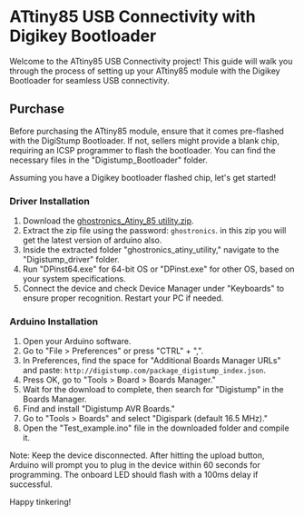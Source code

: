 # ATtiny85 USB Connectivity with Digikey Bootloader

Welcome to the ATtiny85 USB Connectivity project! This guide will walk you through the process of setting up your ATtiny85 module with the Digikey Bootloader for seamless USB connectivity.

## Purchase

Before purchasing the ATtiny85 module, ensure that it comes pre-flashed with the DigiStump Bootloader. If not, sellers might provide a blank chip, requiring an ICSP programmer to flash the bootloader. You can find the necessary files in the "Digistump_Bootloader" folder.

Assuming you have a Digikey bootloader flashed chip, let's get started!

### Driver Installation

1. Download the [ghostronics_Atiny_85 utility.zip](https://drive.google.com/drive/folders/1PtO-p04wGJjrjjJ2HX2sP6jJz13yPMmA?usp=sharing).
2. Extract the zip file using the password: `ghostronics`. in this zip you will get the latest version of arduino also.
3. Inside the extracted folder "ghostronics_atiny_utility," navigate to the "Digistump_driver" folder.
4. Run "DPinst64.exe" for 64-bit OS or "DPinst.exe" for other OS, based on your system specifications.
5. Connect the device and check Device Manager under "Keyboards" to ensure proper recognition. Restart your PC if needed.

### Arduino Installation

1. Open your Arduino software.
2. Go to "File > Preferences" or press "CTRL" + ",".
3. In Preferences, find the space for "Additional Boards Manager URLs" and paste: `http://digistump.com/package_digistump_index.json`.
4. Press OK, go to "Tools > Board > Boards Manager."
5. Wait for the download to complete, then search for "Digistump" in the Boards Manager.
6. Find and install "Digistump AVR Boards."
7. Go to "Tools > Boards" and select "Digispark (default 16.5 MHz)."
8. Open the "Test_example.ino" file in the downloaded folder and compile it.

Note: Keep the device disconnected. After hitting the upload button, Arduino will prompt you to plug in the device within 60 seconds for programming. The onboard LED should flash with a 100ms delay if successful.

Happy tinkering!
